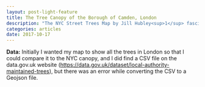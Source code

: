 ```yaml
---
layout: post-light-feature
title: The Tree Canopy of the Borough of Camden, London 
description: "The NYC Street Trees Map by Jill Hubley<sup>1</sup> fascinated me from the first time I saw it- it was a colorful and creative representation that exhibited the data easily, accurately and beautifully. I wanted to create a map of all the trees in London to compare that representation with the NYC Street Tree Map<sup>1</sup>. I wanted to see what the canopy would look like and the distribution of the trees in different areas. Through this process I encountered many obstacles and overcame some of them. As a result I was able to create a visual representation of all the trees in the London Borough of Camden. "
categories: articles
date: 2017-10-17
---
```


<b>Data:</b>
Initially I wanted my map to show all the trees in London so that I could compare it to the NYC canopy, and I did find a CSV file on the data.gov.uk website (https://data.gov.uk/dataset/local-authority-maintained-trees), but there was an error while converting the CSV to a Geojson file.


